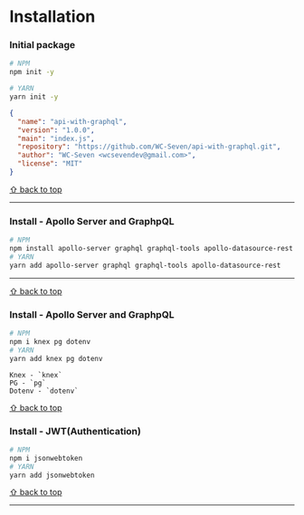 # Installation

### Initial package
```bash
# NPM
npm init -y

# YARN
yarn init -y
```
```json
{
  "name": "api-with-graphql",
  "version": "1.0.0",
  "main": "index.js",
  "repository": "https://github.com/WC-Seven/api-with-graphql.git",
  "author": "WC-Seven <wcsevendev@gmail.com>",
  "license": "MIT"
}
```

[⇧ back to top](#Installation)

---

### Install - Apollo Server and GraphpQL
```bash
# NPM
npm install apollo-server graphql graphql-tools apollo-datasource-rest
# YARN
yarn add apollo-server graphql graphql-tools apollo-datasource-rest
```

---

[⇧ back to top](#Installation)

### Install - Apollo Server and GraphpQL
```bash
# NPM
npm i knex pg dotenv
# YARN
yarn add knex pg dotenv
```

```
Knex - `knex`
PG - `pg`
Dotenv - `dotenv`
```

[⇧ back to top](#Installation)

### Install - JWT(Authentication)
```bash
# NPM
npm i jsonwebtoken
# YARN
yarn add jsonwebtoken
```

[⇧ back to top](#Installation)

---
